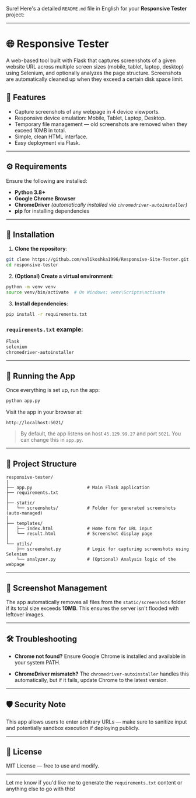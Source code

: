 Sure! Here's a detailed `README.md` file in English for your **Responsive Tester** project:

---

# 🌐 Responsive Tester

A web-based tool built with Flask that captures screenshots of a given website URL across multiple screen sizes (mobile, tablet, laptop, desktop) using Selenium, and optionally analyzes the page structure. Screenshots are automatically cleaned up when they exceed a certain disk space limit.

## 📸 Features

- Capture screenshots of any webpage in 4 device viewports.
- Responsive device emulation: Mobile, Tablet, Laptop, Desktop.
- Temporary file management — old screenshots are removed when they exceed 10MB in total.
- Simple, clean HTML interface.
- Easy deployment via Flask.

---

## ⚙️ Requirements

Ensure the following are installed:

- **Python 3.8+**
- **Google Chrome Browser**
- **ChromeDriver** *(automatically installed via `chromedriver-autoinstaller`)*
- **pip** for installing dependencies

---

## 🧰 Installation

1. **Clone the repository**:

```bash
git clone https://github.com/valikoshka1996/Responsive-Site-Tester.git
cd responsive-tester
```

2. **(Optional) Create a virtual environment**:

```bash
python -m venv venv
source venv/bin/activate  # On Windows: venv\Scripts\activate
```

3. **Install dependencies**:

```bash
pip install -r requirements.txt
```

### `requirements.txt` example:

```txt
Flask
selenium
chromedriver-autoinstaller
```

---

## 🚀 Running the App

Once everything is set up, run the app:

```bash
python app.py
```

Visit the app in your browser at:

```
http://localhost:5021/
```

> By default, the app listens on host `45.129.99.27` and port `5021`. You can change this in `app.py`.

---

## 📁 Project Structure

```
responsive-tester/
│
├── app.py                     # Main Flask application
├── requirements.txt
│
├── static/
│   └── screenshots/           # Folder for generated screenshots (auto-managed)
│
├── templates/
│   ├── index.html             # Home form for URL input
│   └── result.html            # Screenshot display page
│
└── utils/
    ├── screenshot.py          # Logic for capturing screenshots using Selenium
    └── analyzer.py            # (Optional) Analysis logic of the webpage
```

---

## 🧹 Screenshot Management

The app automatically removes all files from the `static/screenshots` folder if its total size exceeds **10MB**. This ensures the server isn't flooded with leftover images.

---

## 🛠 Troubleshooting

- **Chrome not found?**
  Ensure Google Chrome is installed and available in your system PATH.

- **ChromeDriver mismatch?**
  The `chromedriver-autoinstaller` handles this automatically, but if it fails, update Chrome to the latest version.

---

## 🛡 Security Note

This app allows users to enter arbitrary URLs — make sure to sanitize input and potentially sandbox execution if deploying publicly.

---

## 📃 License

MIT License — free to use and modify.

---

Let me know if you'd like me to generate the `requirements.txt` content or anything else to go with this!